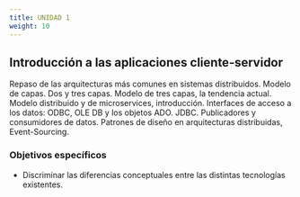 ```yaml
---
title: UNIDAD 1
weight: 10
---
```


## Introducción a las aplicaciones cliente-servidor

Repaso de las arquitecturas más comunes en sistemas distribuidos. Modelo de capas. Dos y tres capas. Modelo de tres capas, la tendencia actual. Modelo distribuido y de microservices, introducción. Interfaces de acceso a los datos: ODBC, OLE DB y los objetos ADO. JDBC.
Publicadores y consumidores de datos. Patrones de diseño en arquitecturas distribuidas, Event-Sourcing.

### Objetivos específicos

- Discriminar las diferencias conceptuales entre las distintas tecnologías existentes.
